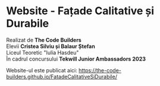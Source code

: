 # Website - Fațade Calitative și Durabile

Realizat de <b>The Code Builders</b>\
Elevii <b>Cristea Silviu și Balaur Ștefan</b>\
Liceul Teoretic "Iulia Hasdeu"\
În cadrul concursului <b>Tekwill Junior Ambassadors 2023</b>

Website-ul este publicat aici: https://the-code-builders.github.io/FatadeCalitativeSiDurabile/
